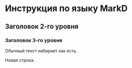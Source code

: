 # Инструкция по языку MarkD

## Заголовок 2-го уровня
### Заголовок 3-го уровня

Обычный текст набирает как есть.

Новая строка.